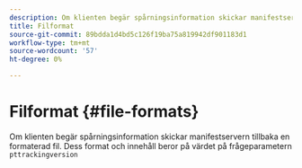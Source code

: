 ```yaml
---
description: Om klienten begär spårningsinformation skickar manifestservern tillbaka en formaterad fil. Formatet och innehållet beror på värdet för frågeparameterns paketversion
title: Filformat
source-git-commit: 89bdda1d4bd5c126f19ba75a819942df901183d1
workflow-type: tm+mt
source-wordcount: '57'
ht-degree: 0%

---
```



# Filformat {#file-formats}

Om klienten begär spårningsinformation skickar manifestservern tillbaka en formaterad fil. Dess format och innehåll beror på värdet på frågeparametern `pttrackingversion`